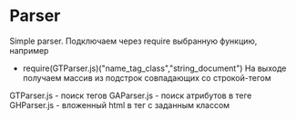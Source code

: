 # Parser
Simple parser.
Подключаем через require выбранную функцию, например
- require(GTParser.js)("name_tag_class","string_document")
На выходе получаем массив из подстрок совпадающих со строкой-тегом

GTParser.js - поиск тегов
GAParser.js - поиск атрибутов в теге
GHParser.js - вложенный html в тег с заданным классом
